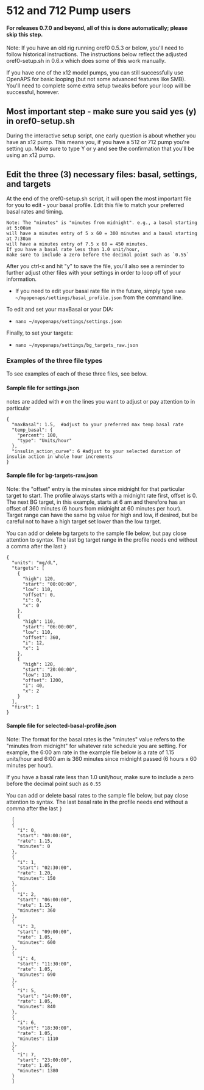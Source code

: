 # 512 and 712 Pump users

#### For releases 0.7.0 and beyond, all of this is done automatically; please skip this step.

Note: If you have an old rig running oref0 0.5.3 or below, you'll need to follow historical instructions. The instructions below reflect the adjusted oref0-setup.sh in 0.6.x which does some of this work manually. 

If you have one of the x12 model pumps, you can still successfully use OpenAPS for basic looping (but not some advanced features like SMB).  You'll need to complete some extra setup tweaks before your loop will be successful, however.

## Most important step - make sure you said yes (y) in oref0-setup.sh 

During the interactive setup script, one early question is about whether you have an x12 pump. This means you, if you have a 512 or 712 pump you're setting up. Make sure to type Y or y and see the confirmation that you'll be using an x12 pump.

## Edit the three (3) necessary files: basal, settings, and targets

At the end of the oref0-setup.sh script, it will open the most important file for you to edit - your basal profile. Edit this file to match your preferred basal rates and timing. 

```
Note: The "minutes" is "minutes from midnight". e.g., a basal starting at 5:00am 
will have a minutes entry of 5 x 60 = 300 minutes and a basal starting at 7:30am 
will have a minutes entry of 7.5 x 60 = 450 minutes. 
If you have a basal rate less than 1.0 unit/hour, 
make sure to include a zero before the decimal point such as `0.55`
```

After you ctrl-x and hit "y" to save the file, you'll also see a reminder to further adjust other files with your settings in order to loop off of your information. 

* If you need to edit your basal rate file in the future, simply type `nano ~/myopenaps/settings/basal_profile.json` from the command line.

To edit and set your maxBasal or your DIA:
* `nano ~/myopenaps/settings/settings.json`

Finally, to set your targets:
* `nano ~/myopenaps/settings/bg_targets_raw.json`


### Examples of the three file types

To see examples of each of these three files, see below.

#### Sample file for settings.json

notes are added with `#` on the lines you want to adjust or pay attention to in particular

```
{
  "maxBasal": 1.5,  #adjust to your preferred max temp basal rate
  "temp_basal": {
    "percent": 100,
    "type": "Units/hour"
  }, 
  "insulin_action_curve": 6 #adjust to your selected duration of insulin action in whole hour increments
}
```

#### Sample file for bg-targets-raw.json

Note: the "offset" entry is the minutes since midnight for that particular target to start.  The profile always starts with a midnight rate first, offset is 0.  The next BG target, in this example, starts at 6 am and therefore has an offset of 360 minutes (6 hours from midnight at 60 minutes per hour).  Target range can have the same bg value for high and low, if desired, but be careful not to have a high target set lower than the low target.

You can add or delete bg targets to the sample file below, but pay close attention to syntax.  The last bg target range in the profile needs end without a comma after the last `}`

```
{
  "units": "mg/dL", 
  "targets": [
    {
      "high": 120, 
      "start": "00:00:00", 
      "low": 110, 
      "offset": 0, 
      "i": 0, 
      "x": 0
    }, 
    {
      "high": 110, 
      "start": "06:00:00", 
      "low": 110, 
      "offset": 360, 
      "i": 12, 
      "x": 1
    }, 
    {
      "high": 120, 
      "start": "20:00:00", 
      "low": 110, 
      "offset": 1200, 
      "i": 40, 
      "x": 2
    }
  ], 
  "first": 1
}
```

#### Sample file for selected-basal-profile.json

Note:  The format for the basal rates is the "minutes" value refers to the "minutes from midnight" for whatever rate schedule you are setting.  For example, the 6:00 am rate in the example file below is a rate of 1.15 units/hour and 6:00 am is 360 minutes since midnight passed (6 hours x 60 minutes per hour).  

If you have a basal rate less than 1.0 unit/hour, make sure to include a zero before the decimal point such as `0.55`

You can add or delete basal rates to the sample file below, but pay close attention to syntax.  The last basal rate in the profile needs end without a comma after the last `}`

```
  [
  {
    "i": 0,
    "start": "00:00:00",
    "rate": 1.15,
    "minutes": 0
  },
  {
    "i": 1,
    "start": "02:30:00",
    "rate": 1.20,
    "minutes": 150
  },
  {
    "i": 2,
    "start": "06:00:00",
    "rate": 1.15,
    "minutes": 360
  },
  {
    "i": 3,
    "start": "09:00:00",
    "rate": 1.05,
    "minutes": 600
  },
  {
    "i": 4,
    "start": "11:30:00",
    "rate": 1.05,
    "minutes": 690
  },
  {
    "i": 5,
    "start": "14:00:00",
    "rate": 1.05,
    "minutes": 840
  },
  {
    "i": 6,
    "start": "18:30:00",
    "rate": 1.05,
    "minutes": 1110
  },
  {
    "i": 7,
    "start": "23:00:00",
    "rate": 1.05,
    "minutes": 1380
  }
  ]
```
